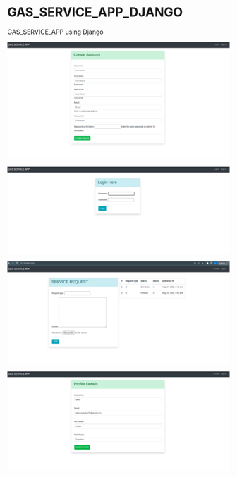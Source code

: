 # GAS_SERVICE_APP_DJANGO
GAS_SERVICE_APP using Django

![Alt text](https://github.com/latika25/GAS_SERVICE_APP_DJANGO/blob/main/output_screenshots/Signup.png)

![Alt text](https://github.com/latika25/GAS_SERVICE_APP_DJANGO/blob/main/output_screenshots/login.png)

![Alt text]( https://github.com/latika25/GAS_SERVICE_APP_DJANGO/blob/main/output_screenshots/home.png)


![Alt text](https://github.com/latika25/GAS_SERVICE_APP_DJANGO/blob/main/output_screenshots/Profile.png)

